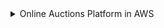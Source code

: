 <details><summary>Online Auctions Platform in AWS</summary>
<p>
#### Project details
#### Architecture
#### Solution
#### Notes
</p>

<details><summary>Crypto Currency Exchange Platform</summary>
<p>
#### Project details
#### Architecture
#### Solution
#### Notes
</p>

<details><summary>Virtual HR System  </summary>
<p>
#### Project details
#### Architecture
#### Solution
#### Notes
</p>

<details><summary>Hotel Reservation Management System </summary>
<p>
#### Project details
#### Architecture
#### Solution
#### Notes
</p>

<details><summary>IOT Based Air-condition Management System</summary>
<p>
#### Project details
#### Architecture
#### Solution
#### Notes
</p>
